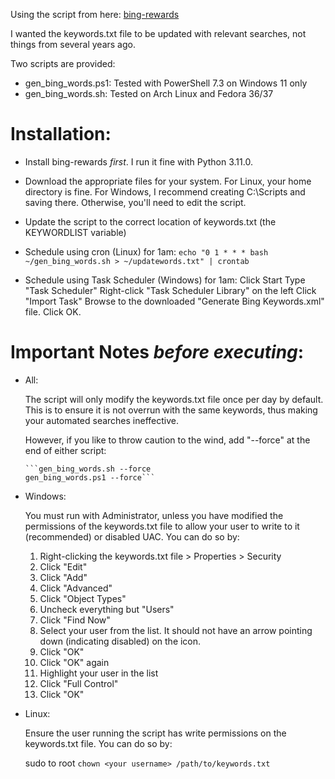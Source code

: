 Using the script from here:  [bing-rewards](https://github.com/jack-mil/bing-rewards "Bing Rewards")

I wanted the keywords.txt file to be updated with relevant searches, not things from several years ago.

Two scripts are provided:

- gen_bing_words.ps1:  Tested with PowerShell 7.3 on Windows 11 only
- gen_bing_words.sh:   Tested on Arch Linux and Fedora 36/37

# Installation:

- Install bing-rewards *first*.  I run it fine with Python 3.11.0.

- Download the appropriate files for your system.
   For Linux, your home directory is fine.
   For Windows, I recommend creating C:\Scripts and saving there.  Otherwise, you'll need to edit the script.

- Update the script to the correct location of keywords.txt (the KEYWORDLIST variable)

- Schedule using cron (Linux) for 1am:
```echo "0 1 * * * bash ~/gen_bing_words.sh > ~/updatewords.txt" | crontab```

- Schedule using Task Scheduler (Windows) for 1am:
     Click Start
     Type "Task Scheduler"
     Right-click "Task Scheduler Library" on the left
     Click "Import Task"
     Browse to the downloaded "Generate Bing Keywords.xml" file.
     Click OK.

# Important Notes *before executing*:

- All:

   The script will only modify the keywords.txt file once per day by default.  This is to ensure it is not overrun with the same keywords, thus making your automated searches ineffective.

   However, if you like to throw caution to the wind, add "--force" at the end of either script:

      ```gen_bing_words.sh --force
      gen_bing_words.ps1 --force```

- Windows:  

   You must run with Administrator, unless you have modified the permissions of the keywords.txt file to allow your user to write to it (recommended) or disabled UAC.  You can do so by:

     1.  Right-clicking the keywords.txt file > Properties > Security
     2.  Click "Edit"
     3.  Click "Add"
     4.  Click "Advanced"
     5.  Click "Object Types"
     6.  Uncheck everything but "Users"
     7.  Click "Find Now"
     8.  Select your user from the list.  It should not have an arrow pointing down (indicating disabled) on the icon.
     9.  Click "OK"
     10. Click "OK" again
     11. Highlight your user in the list
     12. Click "Full Control"
     13. Click "OK"

- Linux:

   Ensure the user running the script has write permissions on the keywords.txt file.  You can do so by:

     sudo to root
     ```chown <your username> /path/to/keywords.txt```